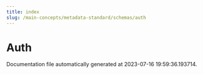 ```yaml
---
title: index
slug: /main-concepts/metadata-standard/schemas/auth
---
```


# Auth

Documentation file automatically generated at 2023-07-16 19:59:36.193714.
